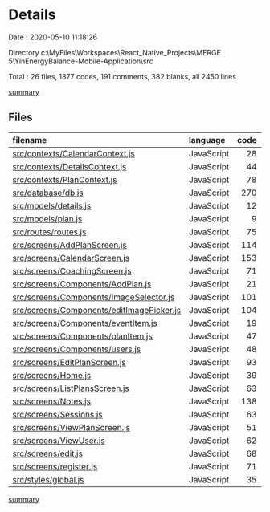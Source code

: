 # Details

Date : 2020-05-10 11:18:26

Directory c:\MyFiles\Workspaces\React_Native_Projects\MERGE 5\YinEnergyBalance-Mobile-Application\src

Total : 26 files,  1877 codes, 191 comments, 382 blanks, all 2450 lines

[summary](results.md)

## Files
| filename | language | code | comment | blank | total |
| :--- | :--- | ---: | ---: | ---: | ---: |
| [src/contexts/CalendarContext.js](/src/contexts/CalendarContext.js) | JavaScript | 28 | 6 | 14 | 48 |
| [src/contexts/DetailsContext.js](/src/contexts/DetailsContext.js) | JavaScript | 44 | 2 | 13 | 59 |
| [src/contexts/PlanContext.js](/src/contexts/PlanContext.js) | JavaScript | 78 | 26 | 31 | 135 |
| [src/database/db.js](/src/database/db.js) | JavaScript | 270 | 31 | 31 | 332 |
| [src/models/details.js](/src/models/details.js) | JavaScript | 12 | 0 | 13 | 25 |
| [src/models/plan.js](/src/models/plan.js) | JavaScript | 9 | 0 | 1 | 10 |
| [src/routes/routes.js](/src/routes/routes.js) | JavaScript | 75 | 12 | 20 | 107 |
| [src/screens/AddPlanScreen.js](/src/screens/AddPlanScreen.js) | JavaScript | 114 | 18 | 25 | 157 |
| [src/screens/CalendarScreen.js](/src/screens/CalendarScreen.js) | JavaScript | 153 | 8 | 35 | 196 |
| [src/screens/CoachingScreen.js](/src/screens/CoachingScreen.js) | JavaScript | 71 | 1 | 19 | 91 |
| [src/screens/Components/AddPlan.js](/src/screens/Components/AddPlan.js) | JavaScript | 21 | 1 | 6 | 28 |
| [src/screens/Components/ImageSelector.js](/src/screens/Components/ImageSelector.js) | JavaScript | 101 | 10 | 22 | 133 |
| [src/screens/Components/editImagePicker.js](/src/screens/Components/editImagePicker.js) | JavaScript | 104 | 11 | 19 | 134 |
| [src/screens/Components/eventItem.js](/src/screens/Components/eventItem.js) | JavaScript | 19 | 1 | 4 | 24 |
| [src/screens/Components/planItem.js](/src/screens/Components/planItem.js) | JavaScript | 47 | 4 | 4 | 55 |
| [src/screens/Components/users.js](/src/screens/Components/users.js) | JavaScript | 48 | 0 | 3 | 51 |
| [src/screens/EditPlanScreen.js](/src/screens/EditPlanScreen.js) | JavaScript | 93 | 19 | 28 | 140 |
| [src/screens/Home.js](/src/screens/Home.js) | JavaScript | 39 | 4 | 5 | 48 |
| [src/screens/ListPlansScreen.js](/src/screens/ListPlansScreen.js) | JavaScript | 63 | 10 | 13 | 86 |
| [src/screens/Notes.js](/src/screens/Notes.js) | JavaScript | 138 | 1 | 16 | 155 |
| [src/screens/Sessions.js](/src/screens/Sessions.js) | JavaScript | 63 | 0 | 11 | 74 |
| [src/screens/ViewPlanScreen.js](/src/screens/ViewPlanScreen.js) | JavaScript | 51 | 7 | 8 | 66 |
| [src/screens/ViewUser.js](/src/screens/ViewUser.js) | JavaScript | 62 | 3 | 6 | 71 |
| [src/screens/edit.js](/src/screens/edit.js) | JavaScript | 68 | 7 | 16 | 91 |
| [src/screens/register.js](/src/screens/register.js) | JavaScript | 71 | 9 | 18 | 98 |
| [src/styles/global.js](/src/styles/global.js) | JavaScript | 35 | 0 | 1 | 36 |

[summary](results.md)